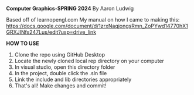 **Computer Graphics-SPRING 2024**
By Aaron Ludwig

Based off of learnopengl.com 
My manual on how I came to making this: https://docs.google.com/document/d/1zrxNaqjongsRmn_ZoPYwd14770hX1GRXJINfs247Lus/edit?usp=drive_link 

**HOW TO USE**

1) Clone the repo using GitHub Desktop
2) Locate the newly cloned local rep directory on your computer
3) In visual studio, open this directory folder
4) In the project, double click the .sln file
5) Link the include and lib directories appropriately
6) That's all! Make changes and commit!
